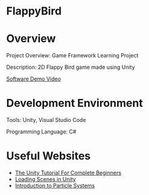 # FlappyBird
# Overview

Project Overview: Game Framework Learning Project

Description: 2D Flappy Bird game made using Unity

[Software Demo Video](https://youtu.be/5vNVrU7SIxc)

# Development Environment

Tools: Unity, Visual Studio Code

Programming Language: C#

# Useful Websites

* [The Unity Tutorial For Complete Beginners](https://www.youtube.com/watch?v=XtQMytORBmM&t=2290s)
* [Loading Scenes in Unity](https://blog.insane.engineer/post/unity_button_load_scene/)
* [Introduction to Particle Systems](https://learn.unity.com/tutorial/introduction-to-particle-systems#:~:text=The%20Particle%20System%20in%20Unity%20is%20a%20versatile%2C%20robust%20system,fluid%20simulations%20or%20cartoon%20explosions.)
